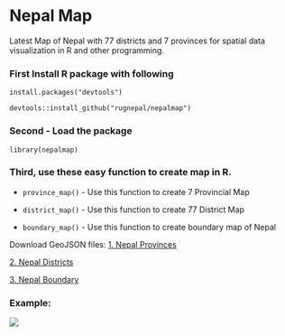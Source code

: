 # Nepal Map

Latest Map of Nepal with 77 districts and 7 provinces for spatial data visualization in R and other programming.


### First Install R package with following

`install.packages("devtools")`

`devtools::install_github("rugnepal/nepalmap")`

### Second - Load the package

`library(nepalmap)`

### Third, use these easy function to create map in R.

- `province_map()` - Use this function to create 7 Provincial Map 

- `district_map()` - Use this function to create 77 District Map

- `boundary_map()` - Use this function to create boundary map of Nepal


Download GeoJSON files:
[1. Nepal Provinces](https://raw.githubusercontent.com/rugnepal/nepalmap/main/data/nepal-provinces.geojson)

[2. Nepal Districts](https://raw.githubusercontent.com/rugnepal/nepalmap/main/data/nepal-districts.geojson)

[3. Nepal Boundary](https://raw.githubusercontent.com/rugnepal/nepalmap/main/data/nepal-boundary.geojson)


### Example:

![](https://pbs.twimg.com/media/FAC36ymUYAI2PXq?format=jpg&name=4096x4096)